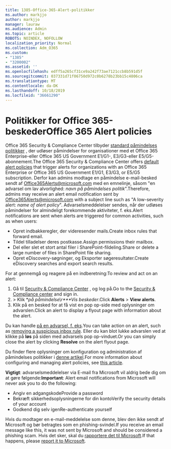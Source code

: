 ```yaml
---
title: 1385-Office-365-Alert-politikker
ms.author: markjjo
author: markjjo
manager: lauraw
ms.audience: Admin
ms.topic: article
ROBOTS: NOINDEX, NOFOLLOW
localization_priority: Normal
ms.collection: Adm_O365
ms.custom:
- "1385"
- "3200002"
ms.assetid: ''
ms.openlocfilehash: edff5a265cf31ce9a242f73ae7121ccb8b591d5f
ms.sourcegitcommit: 037331d71f06750d972c0b6278b23bb15c4806ca
ms.translationtype: MT
ms.contentlocale: da-DK
ms.lasthandoff: 10/18/2019
ms.locfileid: "36661290"
---
```

# <a name="office-365-alert-policies"></a><span data-ttu-id="a8b15-102">Politikker for Office 365-beskeder</span><span class="sxs-lookup"><span data-stu-id="a8b15-102">Office 365 Alert policies</span></span>

<span data-ttu-id="a8b15-103">Office 365 Security & Compliance Center tilbyder [standard påmindelses politikker](https://docs.microsoft.com/office365/securitycompliance/alert-policies#default-alert-policies) , der udløser påmindelser for organisationer med et Office 365 Enterprise-eller Office 365 US Government E1/G1-, E3/G3-eller E5/G5-abonnement.</span><span class="sxs-lookup"><span data-stu-id="a8b15-103">The Office 365 Security & Compliance Center offers [default alert policies](https://docs.microsoft.com/office365/securitycompliance/alert-policies#default-alert-policies) that trigger alerts for organizations with an Office 365 Enterprise or Office 365 US Government E1/G1, E3/G3, or E5/G5 subscription.</span></span> <span data-ttu-id="a8b15-104">Derfor kan admins modtage en påmindelse e-mail-besked sendt af Office365Alerts@microsoft.com med en emnelinje, såsom "en advarsel om lav alvorlighed: *navn på påmindelses politik*".</span><span class="sxs-lookup"><span data-stu-id="a8b15-104">Therefore, admins may receive an alert email notification sent by Office365Alerts@microsoft.com with a subject line such as "A low-severity alert: *name of alert policy*".</span></span> <span data-ttu-id="a8b15-105">Advarselsmeddelelser sendes, når der udløses påmindelser for almindeligt forekommende aktiviteter, f. eks.</span><span class="sxs-lookup"><span data-stu-id="a8b15-105">Alert notifications are sent when alerts are triggered for common activities, such as when users:</span></span>

- <span data-ttu-id="a8b15-106">Opret indbakkeregler, der videresender mails.</span><span class="sxs-lookup"><span data-stu-id="a8b15-106">Create inbox rules that forward email.</span></span>
- <span data-ttu-id="a8b15-107">Tildel tilladelser deres postkasse.</span><span class="sxs-lookup"><span data-stu-id="a8b15-107">Assign permissions their mailbox.</span></span>
- <span data-ttu-id="a8b15-108">Del eller slet et stort antal filer i SharePoint-fildeling.</span><span class="sxs-lookup"><span data-stu-id="a8b15-108">Share or delete a large number of files in SharePoint file sharing.</span></span>
- <span data-ttu-id="a8b15-109">Opret eDiscovery-søgninger, og Eksporter søgeresultater.</span><span class="sxs-lookup"><span data-stu-id="a8b15-109">Create eDiscovery searches and export search results.</span></span>

<span data-ttu-id="a8b15-110">For at gennemgå og reagere på en indberetning:</span><span class="sxs-lookup"><span data-stu-id="a8b15-110">To review and act on an alert:</span></span>

1. <span data-ttu-id="a8b15-111">Gå til [Security & Compliance Center](https://protection.office.com) , og log på.</span><span class="sxs-lookup"><span data-stu-id="a8b15-111">Go to the [Security & Compliance center](https://protection.office.com) and sign in.</span></span>
2. <span data-ttu-id="a8b15-112"> > Klik **på påmindelse\r\*\*\**Vis beskeder**.</span><span class="sxs-lookup"><span data-stu-id="a8b15-112">Click **Alerts** > **View alerts**.</span></span>
3. <span data-ttu-id="a8b15-113">Klik på en besked for at få vist en pop op-side med oplysninger om advarslen.</span><span class="sxs-lookup"><span data-stu-id="a8b15-113">Click an alert to display a flyout page with information about the alert.</span></span>

<span data-ttu-id="a8b15-114">Du kan handle [på en advarsel, f. eks](https://docs.microsoft.com/office365/securitycompliance/responding-to-a-compromised-email-account).</span><span class="sxs-lookup"><span data-stu-id="a8b15-114">You can take action on an alert, such as [removing a suspicious inbox rule](https://docs.microsoft.com/office365/securitycompliance/responding-to-a-compromised-email-account).</span></span> <span data-ttu-id="a8b15-115">Eller du kan blot lukke advarslen ved at klikke på **løs** på siden med advarsels pop op-vinduet.</span><span class="sxs-lookup"><span data-stu-id="a8b15-115">Or you can simply close the alert by clicking **Resolve** on the alert flyout page.</span></span>

<span data-ttu-id="a8b15-116">Du finder flere oplysninger om konfiguration og administration af påmindelses politikker i [denne artikel](https://docs.microsoft.com/office365/securitycompliance/alert-policies).</span><span class="sxs-lookup"><span data-stu-id="a8b15-116">For more information about configuring and managing alert policies, see  [this article](https://docs.microsoft.com/office365/securitycompliance/alert-policies).</span></span>

<span data-ttu-id="a8b15-117">**Vigtigt**: advarselsmeddelelser via E-mail fra Microsoft vil aldrig bede dig om at gøre følgende:</span><span class="sxs-lookup"><span data-stu-id="a8b15-117">**Important**: Alert email notifications from Microsoft will never ask you to do the following:</span></span>

- <span data-ttu-id="a8b15-118">Angiv en adgangskode</span><span class="sxs-lookup"><span data-stu-id="a8b15-118">Provide a password</span></span>
- <span data-ttu-id="a8b15-119">Bekræft sikkerhedsoplysningerne for din konto</span><span class="sxs-lookup"><span data-stu-id="a8b15-119">Verify the security details of your account</span></span>
- <span data-ttu-id="a8b15-120">Godkend dig selv igen</span><span class="sxs-lookup"><span data-stu-id="a8b15-120">Re-authenticate yourself</span></span>

<span data-ttu-id="a8b15-121">Hvis du modtager en e-mail-meddelelse som denne, blev den ikke sendt af Microsoft og bør betragtes som en phishing-svindel.</span><span class="sxs-lookup"><span data-stu-id="a8b15-121">If you receive an email message like this, it was not sent by Microsoft and should be considered a phishing scam.</span></span> <span data-ttu-id="a8b15-122">Hvis det sker, skal du [rapportere det til Microsoft](https://docs.microsoft.com/office365/SecurityCompliance/report-junk-email-and-phishing-scams-in-outlook-on-the-web-eop).</span><span class="sxs-lookup"><span data-stu-id="a8b15-122">If that happens, please [report it to Microsoft](https://docs.microsoft.com/office365/SecurityCompliance/report-junk-email-and-phishing-scams-in-outlook-on-the-web-eop).</span></span>